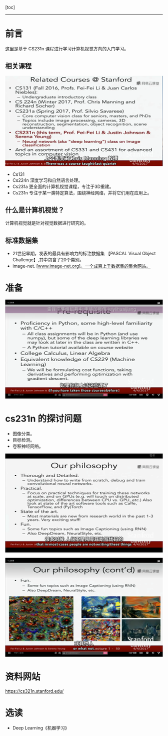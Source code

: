 [toc]

---

# 前言
这里是基于 CS231n 课程进行学习计算机视觉方向的入门学习。

## 相关课程
![alt text](assets/1.基础前言/{185674D8-E797-448F-907A-899D412EEDDF}.png)

- Cs131
- Cs224n 深度学习和自然语言处理。
- Cs231a 更全面的计算机视觉课程，专注于3D重建。
- Cs231n 专注于某一类特定算法，围绕神经网络，并将它们用在应用上。


## 什么是计算机视觉？
计算机视觉就是针对视觉数据进行研究的。

## 标准数据集
- 21世纪早期，发表的最具有影响力的标注数据集 【PASCAL Visual Object Challenge】,其中包含了20个类别。
- image-net. [www.image-net.org]。一个成百上千数据集的集合网站。
  
# 准备
![alt text](assets/1.基础前言/{B5A21729-DDB5-466A-B9C2-9BD045B5E73B}.png)

# cs231n 的探讨问题
- 图像分类。
- 目标检测。
- 卷积神经网络。

![alt text](assets/1.基础前言/image.png)

![alt text](assets/1.基础前言/{C2E13B7B-B4B9-4746-A82D-B8B17073A01A}.png)

# 资料网站
https://cs321n.stanford.edu/

# 选读
- Deep Learning《机器学习》

